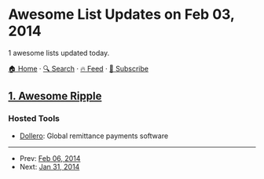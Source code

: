 # Awesome List Updates on Feb 03, 2014

1 awesome lists updated today.

[🏠 Home](/README.md) · [🔍 Search](https://test.trackawesomelist.com/search/) · [🔥 Feed](https://test.trackawesomelist.com/rss.xml) · [📮 Subscribe](https://trackawesomelist.us17.list-manage.com/subscribe?u=d2f0117aa829c83a63ec63c2f&id=36a103854c)



## [1. Awesome Ripple](/content/vhpoet/awesome-ripple/README.md)

### Hosted Tools

*   [Dollero](http://dollero.com/): Global remittance payments software

---

- Prev: [Feb 06, 2014](/content/2014/02/06/README.md)
- Next: [Jan 31, 2014](/content/2014/01/31/README.md)